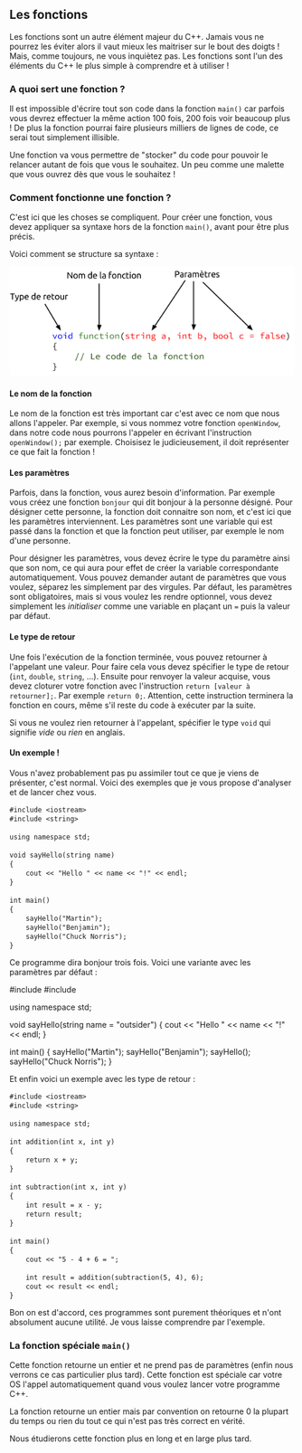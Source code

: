 ## Les fonctions

Les fonctions sont un autre élément majeur du C++. Jamais vous ne pourrez les
éviter alors il vaut mieux les maitriser sur le bout des doigts ! Mais, comme
toujours, ne vous inquiètez pas. Les fonctions sont l'un des éléments du C++ le
plus simple à comprendre et à utiliser !

### A quoi sert une fonction ?

Il est impossible d'écrire tout son code dans la fonction ```main()``` car
parfois vous devrez effectuer la même action 100 fois, 200 fois voir beaucoup
plus ! De plus la fonction pourrai faire plusieurs milliers de lignes de code,
ce serai tout simplement illisible.

Une fonction va vous permettre de "stocker" du code pour pouvoir le relancer
autant de fois que vous le souhaitez. Un peu comme une malette que vous ouvrez
dès que vous le souhaitez !

### Comment fonctionne une fonction ?

C'est ici que les choses se compliquent. Pour créer une fonction, vous devez
appliquer sa syntaxe hors de la fonction ```main()```, avant pour être plus
précis.

Voici comment se structure sa syntaxe :

![](function.png)

#### Le nom de la fonction

Le nom de la fonction est très important car c'est avec ce nom que nous allons
l'appeler. Par exemple, si vous nommez votre fonction ```openWindow```, dans
notre code nous pourrons l'appeler en écrivant l'instruction ```openWindow();```
par exemple. Choisisez le judicieusement, il doit représenter ce que fait
la fonction !

#### Les paramètres

Parfois, dans la fonction, vous aurez besoin d'information. Par exemple vous
créez une fonction ```bonjour``` qui dit bonjour à la personne désigné. Pour
désigner cette personne, la fonction doit connaitre son nom, et c'est ici que
les paramètres interviennent. Les paramètres sont une variable qui est passé
dans la fonction et que la fonction peut utiliser, par exemple le nom d'une
personne.

Pour désigner les paramètres, vous devez écrire le type du paramètre ainsi que
son nom, ce qui aura pour effet de créer la variable correspondante
automatiquement. Vous pouvez demander autant de paramètres que vous voulez,
séparez les simplement par des virgules. Par défaut, les paramètres sont
obligatoires, mais si vous voulez les rendre optionnel, vous devez simplement
les *initialiser* comme une variable en plaçant un ```=``` puis la valeur par
défaut.

#### Le type de retour

Une fois l'exécution de la fonction terminée, vous pouvez retourner à l'appelant
une valeur. Pour faire cela vous devez spécifier le type de retour (```int```,
```double```, ```string```, ...). Ensuite pour renvoyer la valeur acquise, vous
devez cloturer votre fonction avec l'instruction ```return [valeur à retourner];```.
Par exemple ```return 0;```. Attention, cette instruction terminera la fonction
en cours, même s'il reste du code à exécuter par la suite.

Si vous ne voulez rien retourner à l'appelant, spécifier le type ```void``` qui
signifie *vide* ou *rien* en anglais.

#### Un exemple !

Vous n'avez probablement pas pu assimiler tout ce que je viens de présenter, c'est
normal. Voici des exemples que je vous propose d'analyser et de lancer chez vous.

    #include <iostream>
    #include <string>
    
    using namespace std;
    
    void sayHello(string name)
    {
        cout << "Hello " << name << "!" << endl;
    }
    
    int main()
    {
        sayHello("Martin");
        sayHello("Benjamin");
        sayHello("Chuck Norris");
    }
    
Ce programme dira bonjour trois fois. Voici une variante avec les paramètres par
défaut :

#include <iostream>
#include <string>

using namespace std;

void sayHello(string name = "outsider")
{
    cout << "Hello " << name << "!" << endl;
}

int main()
{
    sayHello("Martin");
    sayHello("Benjamin");
    sayHello();
    sayHello("Chuck Norris");
}

Et enfin voici un exemple avec les type de retour :

    #include <iostream>
    #include <string>
    
    using namespace std;
    
    int addition(int x, int y)
    {
        return x + y;
    }
    
    int subtraction(int x, int y)
    {
        int result = x - y;
        return result;
    }
    
    int main()
    {
        cout << "5 - 4 + 6 = ";
    
        int result = addition(subtraction(5, 4), 6);
        cout << result << endl;
    }
    
Bon on est d'accord, ces programmes sont purement théoriques et n'ont absolument
aucune utilité. Je vous laisse comprendre par l'exemple.

### La fonction spéciale ```main()```

Cette fonction retourne un entier et ne prend pas de paramètres (enfin nous
verrons ce cas particulier plus tard). Cette fonction est spéciale car votre
OS l'appel automatiquement quand vous voulez lancer votre programme C++.

La fonction retourne un entier mais par convention on retourne 0 la plupart
du temps ou rien du tout ce qui n'est pas très correct en vérité.

Nous étudierons cette fonction plus en long et en large plus tard.